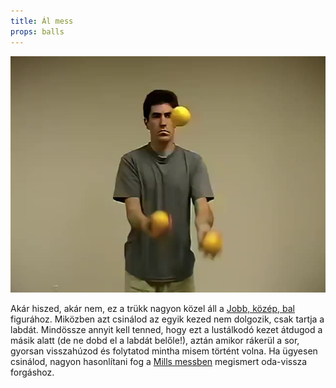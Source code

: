 ```yaml
---
title: Ál mess
props: balls
---
```


![Ál mess](/site/videos/poster/fakemess.jpg)

Akár hiszed, akár nem, ez a trükk nagyon közel áll a [Jobb, közép, bal](/site/hu/jobb-kozep-bal/README.md) figurához. Miközben azt csinálod az egyik kezed nem dolgozik, csak tartja a labdát. Mindössze annyit kell tenned, hogy ezt a lustálkodó kezet átdugod a másik alatt (de ne dobd el a labdát belőle!), aztán amikor rákerül a sor, gyorsan visszahúzod és folytatod mintha misem történt volna. Ha ügyesen csinálod, nagyon hasonlítani fog a [Mills messben](/site/hu/mills-mess/README.md) megismert oda-vissza forgáshoz.


